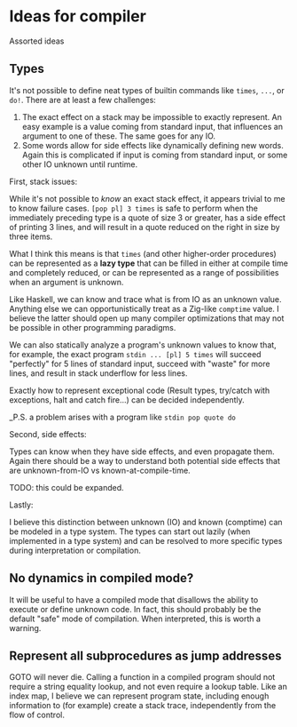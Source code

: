 # Ideas for compiler

Assorted ideas

## Types

It's not possible to define neat types of builtin commands like `times`, `...`,
or `do!`. There are at least a few challenges:

1. The exact effect on a stack may be impossible to exactly represent. An easy
  example is a value coming from standard input, that influences an argument to
  one of these. The same goes for any IO.
2. Some words allow for side effects like dynamically defining new words. Again
  this is complicated if input is coming from standard input, or some other IO
  unknown until runtime.

First, stack issues:

While it's not possible to _know_ an exact stack effect, it appears trivial to
me to know failure cases. `[pop pl] 3 times` is safe to perform when the
immediately preceding type is a quote of size 3 or greater, has a side effect
of printing 3 lines, and will result in a quote reduced on the right in size by
three items.

What I think this means is that `times` (and other higher-order procedures) can
be represented as a **lazy type** that can be filled in either at compile time
and completely reduced, or can be represented as a range of possibilities when
an argument is unknown.

Like Haskell, we can know and trace what is from IO as an unknown value.
Anything else we can opportunistically treat as a Zig-like `comptime` value. I
believe the latter should open up many compiler optimizations that may not be
possible in other programming paradigms.

We can also statically analyze a program's unknown values to know that, for
example, the exact program `stdin ... [pl] 5 times` will succeed "perfectly"
for 5 lines of standard input, succeed with "waste" for more lines, and result
in stack underflow for less lines.

Exactly how to represent exceptional code (Result types, try/catch with
exceptions, halt and catch fire...) can be decided independently.

_P.S. a problem arises with a program like `stdin pop quote do`

Second, side effects:

Types can know when they have side effects, and even propagate them. Again
there should be a way to understand both potential side effects that are
unknown-from-IO vs known-at-compile-time.

TODO: this could be expanded.

Lastly:

I believe this distinction between unknown (IO) and known (comptime) can be
modeled in a type system. The types can start out lazily (when implemented in
a type system) and can be resolved to more specific types during interpretation
or compilation.

## No dynamics in compiled mode?

It will be useful to have a compiled mode that disallows the ability to
execute or define unknown code. In fact, this should probably be the default
"safe" mode of compilation. When interpreted, this is worth a warning.

## Represent all subprocedures as jump addresses

GOTO will never die. Calling a function in a compiled program should not
require a string equality lookup, and not even require a lookup table. Like an
index map, I believe we can represent program state, including enough
information to (for example) create a stack trace, independently from the flow
of control.

